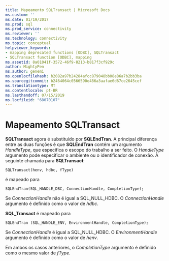 ```yaml
---
title: Mapeamento SQLTransact | Microsoft Docs
ms.custom: ''
ms.date: 01/19/2017
ms.prod: sql
ms.prod_service: connectivity
ms.reviewer: ''
ms.technology: connectivity
ms.topic: conceptual
helpviewer_keywords:
- mapping deprecated functions [ODBC], SQLTransact
- SQLTransact function [ODBC], mapping
ms.assetid: 8a01041f-3572-46f9-8213-b817f3cf929c
author: MightyPen
ms.author: genemi
ms.openlocfilehash: b2082a97b24284afcc879048bb08e86a7b2bb3ba
ms.sourcegitcommit: b2464064c0566590e486a3aafae6d67ce2645cef
ms.translationtype: MT
ms.contentlocale: pt-BR
ms.lasthandoff: 07/15/2019
ms.locfileid: "68070107"
---
```

# <a name="sqltransact-mapping"></a>Mapeamento SQLTransact
**SQLTransact** agora é substituído por **SQLEndTran**. A principal diferença entre as duas funções é que **SQLEndTran** contém um argumento *HandleType*, que especifica o escopo do trabalho a ser feito. O *HandleType* argumento pode especificar o ambiente ou o identificador de conexão. A seguinte chamada para **SQLTransact**:  
  
```  
SQLTransact(henv, hdbc, fType)  
```  
  
 é mapeado para  
  
```  
SQLEndTran(SQL_HANDLE_DBC, ConnectionHandle, CompletionType);  
```  
  
 Se *ConnectionHandle* não é igual a SQL_NULL_HDBC. O *ConnectionHandle* argumento é definido como o valor de *hdbc*.  
  
 **SQL_Transact** é mapeado para  
  
```  
SQLEndTran (SQL_HANDLE_ENV, EnvironmentHandle, CompletionType);  
```  
  
 Se *ConnectionHandle* é igual a SQL_NULL_HDBC. O *EnvironmentHandle* argumento é definido como o valor de *henv*.  
  
 Em ambos os casos anteriores, o *CompletionType* argumento é definido como o mesmo valor de *fType*.
